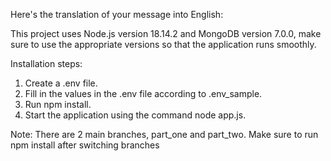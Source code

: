 Here's the translation of your message into English:

This project uses Node.js version 18.14.2 and MongoDB version 7.0.0, make sure to use the appropriate versions so that the application runs smoothly.

Installation steps:
1. Create a .env file.
2. Fill in the values in the .env file according to .env_sample.
3. Run npm install.
4. Start the application using the command node app.js.

Note: There are 2 main branches, part_one and part_two. Make sure to run npm install after switching branches
